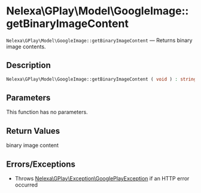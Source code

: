 # Nelexa\GPlay\Model\GoogleImage::getBinaryImageContent
`Nelexa\GPlay\Model\GoogleImage::getBinaryImageContent` — Returns binary image contents.

## Description
```php
Nelexa\GPlay\Model\GoogleImage::getBinaryImageContent ( void ) : string
```

## Parameters
This function has no parameters.

## Return Values
binary image content


## Errors/Exceptions
* Throws [Nelexa\GPlay\Exception\GooglePlayException](../GooglePlayException/README.md) if an HTTP error occurred
